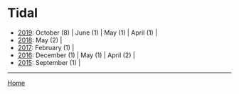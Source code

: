 # Tidal

  * [2019](./tidal-2019.md): 
      October (8) | 
      June (1) | 
      May (1) | 
      April (1) | 
  * [2018](./tidal-2018.md): 
      May (2) | 
  * [2017](./tidal-2017.md): 
      February (1) | 
  * [2016](./tidal-2016.md): 
      December (1) | 
      May (1) | 
      April (2) | 
  * [2015](./tidal-2015.md): 
      September (1) | 

----

[Home](../)
